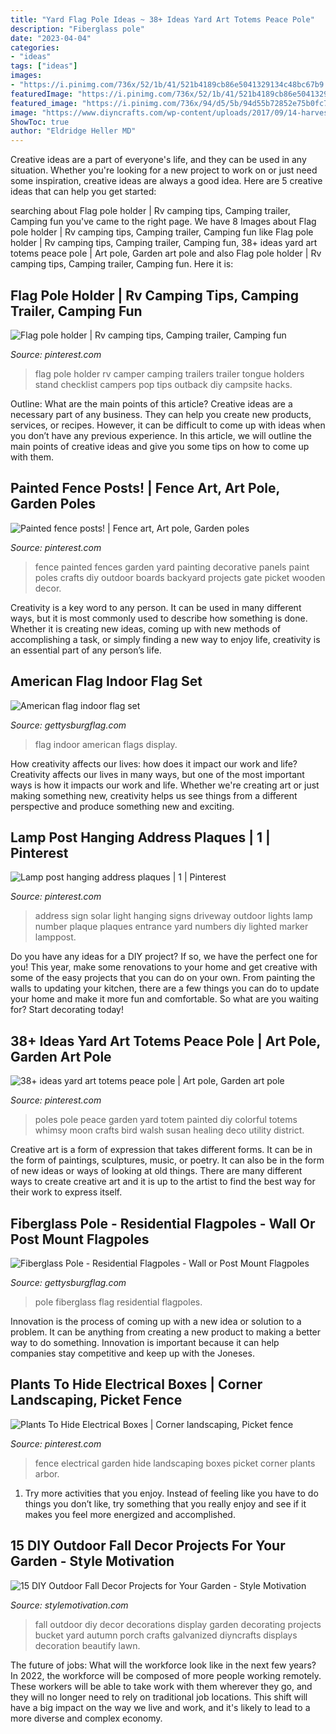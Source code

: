 ```yaml
---
title: "Yard Flag Pole Ideas ~ 38+ Ideas Yard Art Totems Peace Pole"
description: "Fiberglass pole"
date: "2023-04-04"
categories:
- "ideas"
tags: ["ideas"]
images:
- "https://i.pinimg.com/736x/52/1b/41/521b4189cb86e5041329134c48bc67b9.jpg"
featuredImage: "https://i.pinimg.com/736x/52/1b/41/521b4189cb86e5041329134c48bc67b9.jpg"
featured_image: "https://i.pinimg.com/736x/94/d5/5b/94d55b72852e75b0fc7cc41a5f3d9584--arbor-ideas-fence-ideas.jpg"
image: "https://www.diyncrafts.com/wp-content/uploads/2017/09/14-harvest-display.jpg"
ShowToc: true
author: "Eldridge Heller MD"
---
```



Creative ideas are a part of everyone's life, and they can be used in any situation. Whether you're looking for a new project to work on or just need some inspiration, creative ideas are always a good idea. Here are 5 creative ideas that can help you get started: 

	

		
searching about Flag pole holder | Rv camping tips, Camping trailer, Camping fun you've came to the right page. We have 8 Images about Flag pole holder | Rv camping tips, Camping trailer, Camping fun like Flag pole holder | Rv camping tips, Camping trailer, Camping fun, 38+ ideas yard art totems peace pole | Art pole, Garden art pole and also Flag pole holder | Rv camping tips, Camping trailer, Camping fun. Here it is:
		
    
## Flag Pole Holder | Rv Camping Tips, Camping Trailer, Camping Fun

<img loading=lazy src="https://i.pinimg.com/736x/a5/a0/b1/a5a0b1bb23ad0536fec68f67cb26e251--flag-pole-holder-pole-holders.jpg" onerror="this.onerror=null;this.src='https://tse4.mm.bing.net/th?id=OIP.Wgjza0ZC0NpZP-AEsVPWggHaNd&amp;pid=15.1';" alt="Flag pole holder | Rv camping tips, Camping trailer, Camping fun">

_Source: pinterest.com_

>flag pole holder rv camper camping trailers trailer tongue holders stand checklist campers pop tips outback diy campsite hacks. 

	

Outline: What are the main points of this article?
Creative ideas are a necessary part of any business. They can help you create new products, services, or recipes. However, it can be difficult to come up with ideas when you don’t have any previous experience. In this article, we will outline the main points of creative ideas and give you some tips on how to come up with them.

    
## Painted Fence Posts! | Fence Art, Art Pole, Garden Poles

<img loading=lazy src="https://i.pinimg.com/originals/82/e9/9f/82e99f050fe34b05e2b842931ff50e3d.jpg" onerror="this.onerror=null;this.src='https://tse4.mm.bing.net/th?id=OIP.6R9x7-iRDbP2Hhscg--p1wHaJ5&amp;pid=15.1';" alt="Painted fence posts! | Fence art, Art pole, Garden poles">

_Source: pinterest.com_

>fence painted fences garden yard painting decorative panels paint poles crafts diy outdoor boards backyard projects gate picket wooden decor. 

	

Creativity is a key word to any person. It can be used in many different ways, but it is most commonly used to describe how something is done. Whether it is creating new ideas, coming up with new methods of accomplishing a task, or simply finding a new way to enjoy life, creativity is an essential part of any person’s life.

    
## American Flag Indoor Flag Set

<img loading=lazy src="https://www.gettysburgflag.com/media/catalog/product/cache/2/thumbnail/1040x/040ec09b1e35df139433887a97daa66f/i/n/indoor_flag_display.jpg" onerror="this.onerror=null;this.src='https://tse3.mm.bing.net/th?id=OIP.IweJk9R1GQk1eagZTkRw8gHaQk&amp;pid=15.1';" alt="American flag indoor flag set">

_Source: gettysburgflag.com_

>flag indoor american flags display. 

	

How creativity affects our lives: how does it impact our work and life?
Creativity affects our lives in many ways, but one of the most important ways is how it impacts our work and life. Whether we're creating art or just making something new, creativity helps us see things from a different perspective and produce something new and exciting.

    
## Lamp Post Hanging Address Plaques | 1 | Pinterest

<img loading=lazy src="https://s-media-cache-ak0.pinimg.com/736x/dc/c4/ed/dcc4ed207397826bc7847fde05a4e779--address-plaque-posts.jpg" onerror="this.onerror=null;this.src='https://tse2.mm.bing.net/th?id=OIP.v3VH5KbZvkwoSToR5KAa_gAAAA&amp;pid=15.1';" alt="Lamp post hanging address plaques | 1 | Pinterest">

_Source: pinterest.com_

>address sign solar light hanging signs driveway outdoor lights lamp number plaque plaques entrance yard numbers diy lighted marker lamppost. 

	

Do you have any ideas for a DIY project? If so, we have the perfect one for you! This year, make some renovations to your home and get creative with some of the easy projects that you can do on your own. From painting the walls to updating your kitchen, there are a few things you can do to update your home and make it more fun and comfortable. So what are you waiting for? Start decorating today!

    
## 38+ Ideas Yard Art Totems Peace Pole | Art Pole, Garden Art Pole

<img loading=lazy src="https://i.pinimg.com/736x/52/1b/41/521b4189cb86e5041329134c48bc67b9.jpg" onerror="this.onerror=null;this.src='https://tse3.mm.bing.net/th?id=OIP.vCfrsot37XXe4ud2iGw47wAAAA&amp;pid=15.1';" alt="38+ ideas yard art totems peace pole | Art pole, Garden art pole">

_Source: pinterest.com_

>poles pole peace garden yard totem painted diy colorful totems whimsy moon crafts bird walsh susan healing deco utility district. 

	

Creative art is a form of expression that takes different forms. It can be in the form of paintings, sculptures, music, or poetry. It can also be in the form of new ideas or ways of looking at old things. There are many different ways to create creative art and it is up to the artist to find the best way for their work to express itself.

    
## Fiberglass Pole - Residential Flagpoles - Wall Or Post Mount Flagpoles

<img loading=lazy src="https://www.gettysburgflag.com/media/catalog/product/cache/2/thumbnail/1300x/040ec09b1e35df139433887a97daa66f/f/i/fiberglass_pole_w_american_flag_on_garage.jpg" onerror="this.onerror=null;this.src='https://tse3.mm.bing.net/th?id=OIP.D1-lxoisDWF9IXPSduKv7gHaEK&amp;pid=15.1';" alt="Fiberglass Pole - Residential Flagpoles - Wall or Post Mount Flagpoles">

_Source: gettysburgflag.com_

>pole fiberglass flag residential flagpoles. 

	

Innovation is the process of coming up with a new idea or solution to a problem. It can be anything from creating a new product to making a better way to do something. Innovation is important because it can help companies stay competitive and keep up with the Joneses.

    
## Plants To Hide Electrical Boxes | Corner Landscaping, Picket Fence

<img loading=lazy src="https://i.pinimg.com/736x/94/d5/5b/94d55b72852e75b0fc7cc41a5f3d9584--arbor-ideas-fence-ideas.jpg" onerror="this.onerror=null;this.src='https://tse2.mm.bing.net/th?id=OIP.K4AuM2E356V_x7-PVIVLhAHaHa&amp;pid=15.1';" alt="Plants To Hide Electrical Boxes | Corner landscaping, Picket fence">

_Source: pinterest.com_

>fence electrical garden hide landscaping boxes picket corner plants arbor. 

	

1. Try more activities that you enjoy. Instead of feeling like you have to do things you don’t like, try something that you really enjoy and see if it makes you feel more energized and accomplished. 

    
## 15 DIY Outdoor Fall Decor Projects For Your Garden - Style Motivation

<img loading=lazy src="https://www.diyncrafts.com/wp-content/uploads/2017/09/14-harvest-display.jpg" onerror="this.onerror=null;this.src='https://tse1.mm.bing.net/th?id=OIP.oSHvE6Qfk3RN_l334ipXYwHaPE&amp;pid=15.1';" alt="15 DIY Outdoor Fall Decor Projects for Your Garden - Style Motivation">

_Source: stylemotivation.com_

>fall outdoor diy decor decorations display garden decorating projects bucket yard autumn porch crafts galvanized diyncrafts displays decoration beautify lawn. 

	

The future of jobs: What will the workforce look like in the next few years?
In 2022, the workforce will be composed of more people working remotely. These workers will be able to take work with them wherever they go, and they will no longer need to rely on traditional job locations. This shift will have a big impact on the way we live and work, and it's likely to lead to a more diverse and complex economy.

